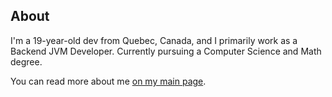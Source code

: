 ## About

I'm a 19-year-old dev from Quebec, Canada,
and I primarily work as a Backend JVM Developer.
Currently pursuing a Computer Science and Math degree.

You can read more about me [on my main page](/).
